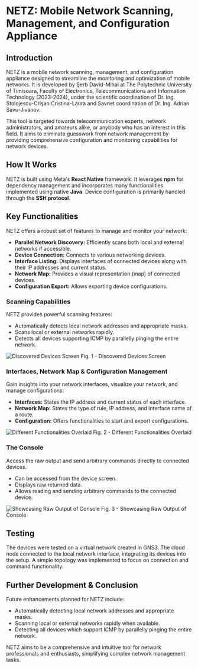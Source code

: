 # **NETZ: Mobile Network Scanning, Management, and Configuration Appliance**

## **Introduction**

NETZ is a mobile network scanning, management, and configuration appliance designed to streamline the monitoring and optimization of mobile networks. It is developed by Şerb David-Mihai at The Polytechnic University of Timisoara, Faculty of Electronics, Telecommunications and Information Technology (2023-2024), under the scientific coordination of Dr. Ing. Stolojescu-Crişan Cristina-Laura and Savnet coordination of Dr. Ing. Adrian Savu-Jivanov.

This tool is targeted towards telecommunication experts, network administrators, and amateurs alike, or anybody who has an interest in this field. It aims to eliminate guesswork from network management by providing comprehensive configuration and monitoring capabilities for network devices.

## **How It Works**

NETZ is built using Meta's **React Native** framework. It leverages **npm** for dependency management and incorporates many functionalities implemented using native **Java**. Device configuration is primarily handled through the **SSH protocol**.

## **Key Functionalities**

NETZ offers a robust set of features to manage and monitor your network:

* **Parallel Network Discovery:** Efficiently scans both local and external networks if accessible.  
* **Device Connection:** Connects to various networking devices.  
* **Interface Listing:** Displays interfaces of connected devices along with their IP addresses and current status.  
* **Network Map:** Provides a visual representation (map) of connected devices.  
* **Configuration Export:** Allows exporting device configurations.

### **Scanning Capabilities**

NETZ provides powerful scanning features:

* Automatically detects local network addresses and appropriate masks.  
* Scans local or external networks rapidly.  
* Detects all devices supporting ICMP by parallelly pinging the entire network.

![Discovered Devices Screen](https://i.postimg.cc/NyJnqTV3/discovered-devices.png)
Fig. 1 \- Discovered Devices Screen

### **Interfaces, Network Map & Configuration Management**

Gain insights into your network interfaces, visualize your network, and manage configurations:

* **Interfaces:** States the IP address and current status of each interface.  
* **Network Map:** States the type of rule, IP address, and interface name of a route.  
* **Configuration:** Offers functionalities to start and export configurations.

![Different Functionalities Overlaid](https://i.postimg.cc/8J701cgj/overlaid.png)
Fig. 2 \- Different Functionalities Overlaid

### **The Console**

Access the raw output and send arbitrary commands directly to connected devices.

* Can be accessed from the device screen.  
* Displays raw returned data.  
* Allows reading and sending arbitrary commands to the connected device.

![Showcasing Raw Output of Console](https://i.postimg.cc/xJBFqQ9g/raw-output.png)
Fig. 3 \- Showcasing Raw Output of Console

## **Testing**

The devices were tested on a virtual network created in GNS3. The cloud node connected to the local network interface, integrating its devices into the setup. A simple topology was implemented to focus on connection and command functionality.

## **Further Development & Conclusion**

Future enhancements planned for NETZ include:

* Automatically detecting local network addresses and appropriate masks.  
* Scanning local or external networks rapidly when available.  
* Detecting all devices which support ICMP by parallelly pinging the entire network.

NETZ aims to be a comprehensive and intuitive tool for network professionals and enthusiasts, simplifying complex network management tasks.
